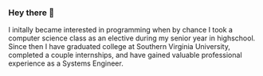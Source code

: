 ### Hey there 👋

I initally became interested in programming when by chance I took a computer science class as an elective during my senior year in highschool. Since then I have graduated college at Southern Virginia University, completed a couple internships, and have gained valuable professional experience as a Systems Engineer.

<!--
I'm currently on the lookout for back-end developer positions, but I am also open to full-stack or front-end positions. I would love to work at a company that emphasize learning and has a great work culture. If you're hiring, let's talk!


**NathanielJamesAllen/NathanielJamesAllen** is a ✨ _special_ ✨ repository because its `README.md` (this file) appears on your GitHub profile.

Here are some ideas to get you started:

- 🔭 I’m currently working on ...
- 🌱 I’m currently learning ...
- 👯 I’m looking to collaborate on ...
- 🤔 I’m looking for help with ...
- 💬 Ask me about ...
- 📫 How to reach me: ...
- 😄 Pronouns: ...
- ⚡ Fun fact: ...
-->
